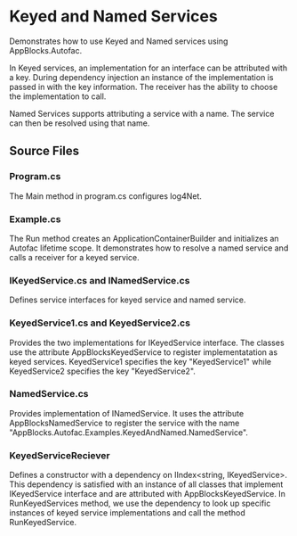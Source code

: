 # Keyed and Named Services
Demonstrates how to use Keyed and Named services using AppBlocks.Autofac. 

In Keyed services, an implementation for an interface can be attributed with a key. During dependency injection an instance of the implementation is passed in with the key information. The receiver has the ability to choose the implementation to call.

Named Services supports attributing a service with a name. The service can then be resolved using that name. 

## Source Files

### Program.cs
The Main method in program.cs configures log4Net. 

### Example.cs
The Run method creates an ApplicationContainerBuilder and initializes an Autofac lifetime scope. It demonstrates how to resolve a named service and calls a receiver for a keyed service.

### IKeyedService.cs and INamedService.cs
Defines service interfaces for keyed service and named service. 

### KeyedService1.cs and KeyedService2.cs
Provides the two implementations for IKeyedService interface. The classes use the attribute AppBlocksKeyedService to register implementatation as keyed services. KeyedService1 specifies the key "KeyedService1" while KeyedService2 specifies the key "KeyedService2".

### NamedService.cs
Provides implementation of INamedService. It uses the attribute AppBlocksNamedService to register the service with the name "AppBlocks.Autofac.Examples.KeyedAndNamed.NamedService".

### KeyedServiceReciever
Defines a constructor with a dependency on IIndex<string, IKeyedService>. This dependency is satisfied with an instance of all classes that implement IKeyedService interface and are attributed with AppBlocksKeyedService. In RunKeyedServices method, we use the dependency to look up specific instances of keyed service implementations and call the method RunKeyedService. 
